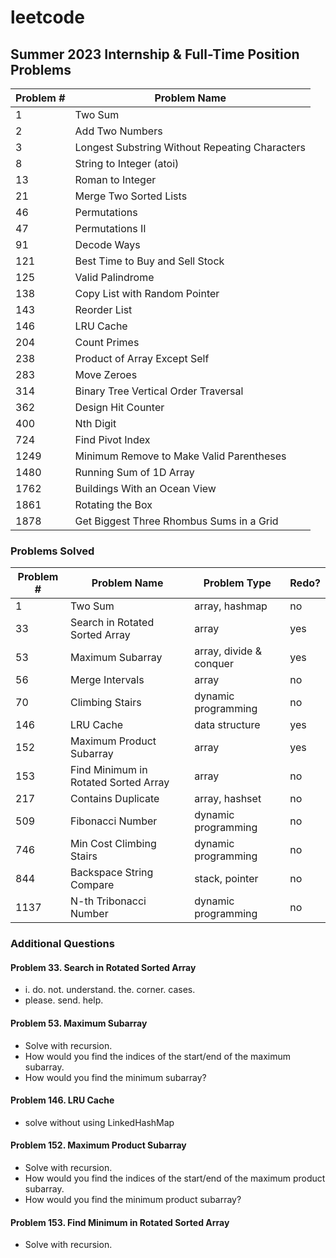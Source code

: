 # leetcode

## Summer 2023 Internship & Full-Time Position Problems

| Problem # | Problem Name                                   |
| --------- | ---------------------------------------------- |
| 1         | Two Sum                                        |
| 2         | Add Two Numbers                                |
| 3         | Longest Substring Without Repeating Characters |
| 8         | String to Integer (atoi)                       |
| 13        | Roman to Integer                               |
| 21        | Merge Two Sorted Lists                         |
| 46        | Permutations                                   |
| 47        | Permutations II                                |
| 91        | Decode Ways                                    |
| 121       | Best Time to Buy and Sell Stock                |
| 125       | Valid Palindrome                               |
| 138       | Copy List with Random Pointer                  |
| 143       | Reorder List                                   |
| 146       | LRU Cache                                      |
| 204       | Count Primes                                   |
| 238       | Product of Array Except Self                   |
| 283       | Move Zeroes                                    |
| 314       | Binary Tree Vertical Order Traversal           |
| 362       | Design Hit Counter                             |
| 400       | Nth Digit                                      |
| 724       | Find Pivot Index                               |
| 1249      | Minimum Remove to Make Valid Parentheses       |
| 1480      | Running Sum of 1D Array                        |
| 1762      | Buildings With an Ocean View                   |
| 1861      | Rotating the Box                               |
| 1878      | Get Biggest Three Rhombus Sums in a Grid       |

### Problems Solved

| Problem # | Problem Name                         | Problem Type            | Redo? |
| --------- | ------------------------------------ | ----------------------- | ----- |
| 1         | Two Sum                              | array, hashmap          | no    |
| 33        | Search in Rotated Sorted Array       | array                   | yes   |
| 53        | Maximum Subarray                     | array, divide & conquer | yes   |
| 56        | Merge Intervals                      | array                   | no    |
| 70        | Climbing Stairs                      | dynamic programming     | no    |
| 146       | LRU Cache                            | data structure          | yes   |
| 152       | Maximum Product Subarray             | array                   | yes   |
| 153       | Find Minimum in Rotated Sorted Array | array                   | no    |
| 217       | Contains Duplicate                   | array, hashset          | no    |
| 509       | Fibonacci Number                     | dynamic programming     | no    |
| 746       | Min Cost Climbing Stairs             | dynamic programming     | no    |
| 844       | Backspace String Compare             | stack, pointer          | no    |
| 1137      | N-th Tribonacci Number               | dynamic programming     | no    |

### Additional Questions

#### Problem 33. Search in Rotated Sorted Array

-   i. do. not. understand. the. corner. cases.
-   please. send. help.

#### Problem 53. Maximum Subarray

-   Solve with recursion.
-   How would you find the indices of the start/end of the maximum subarray.
-   How would you find the minimum subarray?

#### Problem 146. LRU Cache

-   solve without using LinkedHashMap

#### Problem 152. Maximum Product Subarray

-   Solve with recursion.
-   How would you find the indices of the start/end of the maximum product subarray.
-   How would you find the minimum product subarray?

#### Problem 153. Find Minimum in Rotated Sorted Array

-   Solve with recursion.
